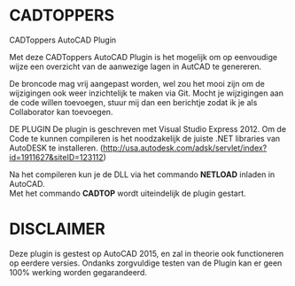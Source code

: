 CADTOPPERS
==========

CADToppers AutoCAD Plugin

Met deze CADToppers AutoCAD Plugin is het mogelijk om op eenvoudige wijze een overzicht van de aanwezige lagen in AutCAD te genereren.

De broncode mag vrij aangepast worden, wel zou het mooi zijn om de wijzigingen ook weer inzichtelijk te maken via Git.
Mocht je wijzigingen aan de code willen toevoegen, stuur mij dan een berichtje zodat ik je als Collaborator kan toevoegen.

DE PLUGIN
De plugin is geschreven met Visual Studio Express 2012.
Om de Code te kunnen compileren is het noodzakelijk de juiste .NET libraries van AutoDESK te installeren. (http://usa.autodesk.com/adsk/servlet/index?id=1911627&siteID=123112)

Na het compileren kun je de DLL via het commando <b>NETLOAD</b> inladen in AutoCAD.<br>
Met het commando <b>CADTOP</b> wordt uiteindelijk de plugin gestart.

DISCLAIMER
==========
Deze plugin is gestest op AutoCAD 2015, en zal in theorie ook functioneren op eerdere versies.
Ondanks zorgvuldige testen van de Plugin kan er geen 100% werking worden gegarandeerd.
